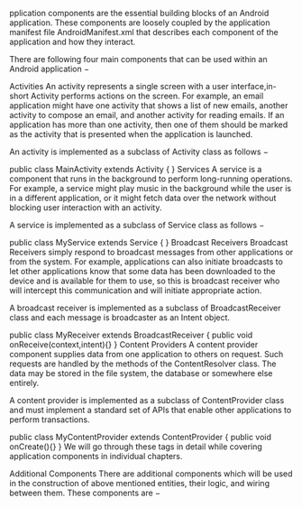 
pplication components are the essential building blocks of an Android application. These components are loosely coupled by the application manifest file AndroidManifest.xml that describes each component of the application and how they interact.

There are following four main components that can be used within an Android application −



Activities
An activity represents a single screen with a user interface,in-short Activity performs actions on the screen. For example, an email application might have one activity that shows a list of new emails, another activity to compose an email, and another activity for reading emails. If an application has more than one activity, then one of them should be marked as the activity that is presented when the application is launched.

An activity is implemented as a subclass of Activity class as follows −

public class MainActivity extends Activity {
}
Services
A service is a component that runs in the background to perform long-running operations. For example, a service might play music in the background while the user is in a different application, or it might fetch data over the network without blocking user interaction with an activity.

A service is implemented as a subclass of Service class as follows −

public class MyService extends Service {
}
Broadcast Receivers
Broadcast Receivers simply respond to broadcast messages from other applications or from the system. For example, applications can also initiate broadcasts to let other applications know that some data has been downloaded to the device and is available for them to use, so this is broadcast receiver who will intercept this communication and will initiate appropriate action.

A broadcast receiver is implemented as a subclass of BroadcastReceiver class and each message is broadcaster as an Intent object.

public class MyReceiver  extends  BroadcastReceiver {
   public void onReceive(context,intent){}
}
Content Providers
A content provider component supplies data from one application to others on request. Such requests are handled by the methods of the ContentResolver class. The data may be stored in the file system, the database or somewhere else entirely.

A content provider is implemented as a subclass of ContentProvider class and must implement a standard set of APIs that enable other applications to perform transactions.

public class MyContentProvider extends  ContentProvider {
   public void onCreate(){}
}
We will go through these tags in detail while covering application components in individual chapters.

Additional Components
There are additional components which will be used in the construction of above mentioned entities, their logic, and wiring between them. These components are −

